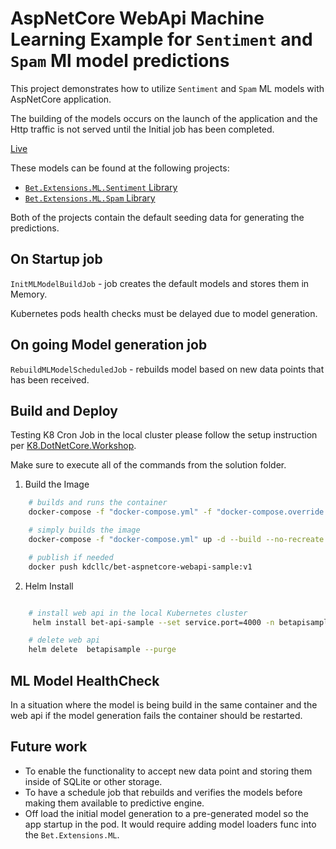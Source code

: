 ﻿# AspNetCore WebApi Machine Learning Example for `Sentiment` and `Spam` Ml model predictions

This project demonstrates how to utilize `Sentiment` and `Spam` ML models with AspNetCore application.

The building of the models occurs on the launch of the application and the Http traffic is not served until the Initial job has been completed.

[Live](https://betapi.kingdavidconsulting.com/swagger/index.html)

These models can be found at the following projects:

- [`Bet.Extensions.ML.Sentiment` Library](../../src/Bet.Extensions.ML.Sentiment/README.md)
- [`Bet.Extensions.ML.Spam` Library](../../src/Bet.Extensions.ML.Spam/README.md)

Both of the projects contain the default seeding data for generating the predictions.

## On Startup job

`InitMLModelBuildJob` - job creates the default models and stores them in Memory.

Kubernetes pods health checks must be delayed due to model generation.

## On going Model generation job

`RebuildMLModelScheduledJob` - rebuilds model based on new data points that has been received.

## Build and Deploy

Testing K8 Cron Job in the local cluster please follow the setup instruction per [K8.DotNetCore.Workshop](https://github.com/kdcllc/K8.DotNetCore.Workshop).

Make sure to execute all of the commands from the solution folder.

1. Build the Image

```bash
    # builds and runs the container
    docker-compose -f "docker-compose.yml" -f "docker-compose.override.yml" up -d  bet.aspnetcore.webapi

    # simply builds the image
    docker-compose -f "docker-compose.yml" up -d --build --no-recreate  bet.aspnetcore.webapi

    # publish if needed
    docker push kdcllc/bet-aspnetcore-webapi-sample:v1
```

2. Helm Install

```bash

    # install web api in the local Kubernetes cluster
     helm install bet-api-sample --set service.port=4000 -n betapisample

    # delete web api
    helm delete  betapisample --purge
```

## ML Model HealthCheck

In a situation where the model is being build in the same container and the web api if the model generation fails the container should be restarted.

## Future work

- To enable the functionality to accept new data point and storing them inside of SQLite or other storage.
- To have a schedule job that rebuilds and verifies the models before making them available to predictive engine.
- Off load the initial model generation to a pre-generated model so the app startup in the pod. It would require adding model loaders func into the `Bet.Extensions.ML`.
